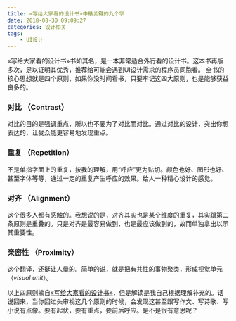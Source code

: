 ```yaml
---
title: «写给大家看的设计书»中最关键的九个字
date: 2018-08-30 09:09:27
categories: 设计相关
tags:
    - UI设计
---
```

«写给大家看的设计书»书如其名，是一本非常适合外行看的设计书。这本书再版多次，足以证明其优秀，推荐给可能会遇到UI设计需求的程序员同胞看。
全书的核心思想就是四个原则，如果你没时间看书，只要牢记这四大原则，也是能够获益良多的。
### 对比 （Contrast）
对比的目的是强调重点，所以也不要为了对比而对比。通过对比的设计，突出你想表达的，让受众能更容易地发现重点。

### 重复 （Repetition）
不是单指字面上的重复，按我的理解，用“呼应”更为贴切。颜色也好、图形也好、甚至字体等等，通过一定的重复产生呼应的效果。给人一种精心设计的感觉。

### 对齐 （Alignment）
这个很多人都有感触的。我想说的是，对齐其实也是某个维度的重复，其实跟第二条原则是重叠的。只是对齐是最容易做到，也是最应该做到的，故而单独拿出以示其重要性。

### 亲密性 （Proximity）
这个翻译，还挺让人晕的。简单的说，就是把有共性的事物聚类，形成视觉单元（*visual unit*）。

以上四原则摘自[«写给大家看的设计书»](https://item.jd.com/11824338.html)，但是解读是我自己根据理解补充的。话说回来，当你回过头审视这几个原则的时候，会发现这甚至跟写作文、写诗歌、写小说有点像。要有起伏，要有重点，要前后呼应。是不是很有意思呢？

